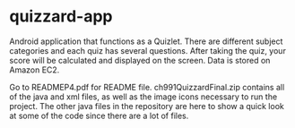 # quizzard-app
Android application that functions as a Quizlet. There are different subject categories and each quiz has several questions. After taking the quiz, your score will be calculated and displayed on the screen. Data is stored on Amazon EC2.

Go to READMEP4.pdf for README file.
ch991QuizzardFinal.zip contains all of the java and xml files, as well as the image icons necessary to run the project. The other java files in the repository are here to show a quick look at some of the code since there are a lot of files.
